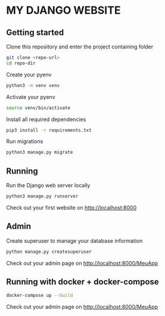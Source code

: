 # MY DJANGO WEBSITE

## Getting started

Clone this repository and enter the project containing folder

```bash
git clone <repo-url>
cd repo-dir
```

Create your pyenv

```bash
python3 -m venv venv 
```

Activate your pyenv

```bash
source venv/bin/activate
```

Install all required dependencies

```bash
pip3 install -r requirements.txt
```

Run migrations

```bash
python3 manage.py migrate
```

## Running

Run the Django web server locally

```bash
python3 manage.py runserver
```

Check out your first website on [http://localhost:8000](http://localhost:8000)

## Admin

Create superuser to manage your database information

```bash
python manage.py createsuperuser
```

Check out your admin page on [http://localhost:8000/MeuApp](http://localhost:8000/MeuApp)

## Running with docker + docker-compose

```bash
docker-compose up --build
```

Check out your admin page on [http://localhost:8000/MeuApp](http://localhost:8000/MeuApp)
